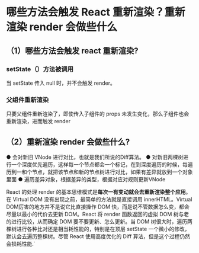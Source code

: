 # 哪些方法会触发 React 重新渲染？重新渲染 render 会做些什么

## （1）哪些方法会触发 react 重新渲染?

### setState（）方法被调用

当 setState 传入 null 时，并不会触发 render。

### 父组件重新渲染

只要父组件重新渲染了，即使传入子组件的 props 未发生变化，那么子组件也会重新渲染，进而触发 render

## （2）重新渲染 render 会做些什么?

● 会对新旧 VNode 进行对比，也就是我们所说的Diff算法。
● 对新旧两棵树进行一个深度优先遍历，这样每一个节点都会一个标记，在到深度遍历的时候，每遍历到一和个节点，就把该节点和新的节点树进行对比，如果有差异就放到一个对象里面
● 遍历差异对象，根据差异的类型，根据对应对规则更新VNode

React 的处理 render 的基本思维模式是**每次一有变动就会去重新渲染整个应用**。在 Virtual DOM 没有出现之前，最简单的方法就是直接调用 innerHTML。Virtual DOM厉害的地方并不是说它比直接操作 DOM 快，而是说不管数据怎么变，都会尽量以最小的代价去更新 DOM。React 将 render 函数返回的虚拟 DOM 树与老的进行比较，从而确定 DOM 要不要更新、怎么更新。当 DOM 树很大时，遍历两棵树进行各种比对还是相当耗性能的，特别是在顶层 setState 一个微小的修改，默认会去遍历整棵树。尽管 React 使用高度优化的 Diff 算法，但是这个过程仍然会损耗性能.`